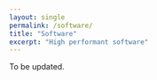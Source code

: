 ```yaml
---
layout: single
permalink: /software/
title: "Software"
excerpt: "High performant software"
---
```


To be updated.
